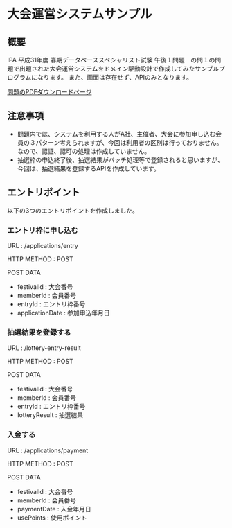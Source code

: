 # 大会運営システムサンプル
## 概要
IPA 平成31年度 春期データベーススペシャリスト試験 午後１問題　の問１の問題で出題された大会運営システムをドメイン駆動設計で作成してみたサンプルプログラムになります。
また、画面は存在せず、APIのみとなります。

[問題のPDFダウンロードページ](https://www.jitec.ipa.go.jp/1_04hanni_sukiru/mondai_kaitou_2019h31_1/2019h31h_db_pm1_qs.pdf)

## 注意事項
* 問題内では、システムを利用する人がA社、主催者、大会に参加申し込む会員の３パターン考えられますが、今回は利用者の区別は行っておりません。
なので、認証、認可の処理は作成していません。
* 抽選枠の申込終了後、抽選結果がバッチ処理等で登録されると思いますが、今回は、抽選結果を登録するAPIを作成しています。

## エントリポイント
以下の3つのエントリポイントを作成しました。

### エントリ枠に申し込む

URL : /applications/entry

HTTP METHOD : POST

POST DATA
* festivalId : 大会番号
* memberId : 会員番号
* entryId : エントリ枠番号
* applicationDate : 参加申込年月日

### 抽選結果を登録する

URL : /lottery-entry-result

HTTP METHOD : POST

POST DATA
* festivalId : 大会番号
* memberId : 会員番号
* entryId : エントリ枠番号
* lotteryResult : 抽選結果

### 入金する

URL : /applications/payment

HTTP METHOD : POST

POST DATA
* festivalId : 大会番号
* memberId : 会員番号
* paymentDate : 入金年月日
* usePoints : 使用ポイント